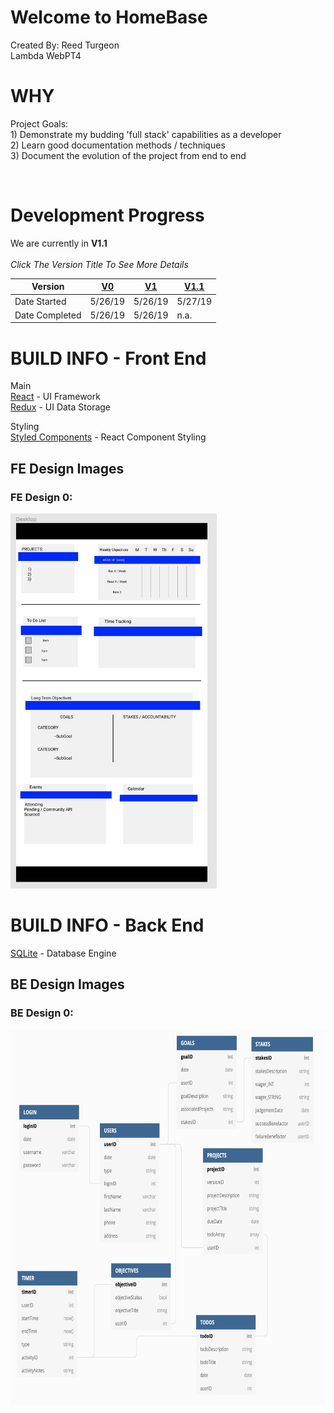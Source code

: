 # Welcome to HomeBase
Created By: Reed Turgeon <br>
Lambda WebPT4

# WHY
Project Goals: <br>
    1) Demonstrate my budding 'full stack' capabilities as a developer <br>
    2) Learn good documentation methods / techniques <br>
    3) Document the evolution of the project from end to end <br>

<br>

# Development Progress

We are currently in **V1.1** <br> <br>
*Click The Version Title To See More Details*

Version | [V0](readMe_docs/V0.md) | [V1](readMe_docs/V1.md) | [V1.1](readMe_docs/V1_1.md)
--- | --- | --- | ---
Date Started  | 5/26/19 | 5/26/19 | 5/27/19 
Date Completed  | 5/26/19 | 5/26/19 | n.a. 

# BUILD INFO - Front End
Main <br>
[React](https://reactjs.org/) - UI Framework <br>
[Redux](https://redux.js.org/) - UI Data Storage <br>

Styling <br>
[Styled Components](https://www.styled-components.com/) - React Component Styling 

## FE Design Images
### FE Design 0:
<img src='/readMe_imgs/HomeBase_Desktop_Design0.png' height='600'>


# BUILD INFO - Back End
[SQLite](https://www.sqlite.org/index.html) - Database Engine <br>

## BE Design Images
### BE Design 0:
<img src='/readMe_imgs/HomeBase_DB_Design0.png' height='600'>















